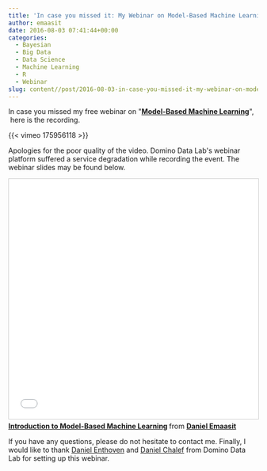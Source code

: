```yaml
---
title: 'In case you missed it: My Webinar on Model-Based Machine Learning'
author: emaasit
date: 2016-08-03 07:41:44+00:00
categories:
  - Bayesian
  - Big Data
  - Data Science
  - Machine Learning
  - R
  - Webinar
slug: content//post/2016-08-03-in-case-you-missed-it-my-webinar-on-model-based-machine-learning
---
```


In case you missed my free webinar on "**[Model-Based Machine Learning](https://danielemaasit.com/post/2016/07/16/webinar-model-based-machine-learning-and-probabilistic-programming-using-rstan/)**",  here is the recording.

{{< vimeo 175956118 >}}

Apologies for the poor quality of the video. Domino Data Lab's webinar platform suffered a service degradation while recording the event. The webinar slides may be found below.

<iframe src="//www.slideshare.net/slideshow/embed_code/key/joTxMMvOmslHWt" width="595" height="485" frameborder="0" marginwidth="0" marginheight="0" scrolling="no" style="border:1px solid #CCC; border-width:1px; margin-bottom:5px; max-width: 100%;" allowfullscreen> </iframe> <div style="margin-bottom:5px"> <strong> <a href="//www.slideshare.net/DanielEmaasit/introduction-to-modelbased-machine-learning" title="Introduction to Model-Based Machine Learning" target="_blank">Introduction to Model-Based Machine Learning</a> </strong> from <strong><a target="_blank" href="https://www.slideshare.net/DanielEmaasit">Daniel Emaasit</a></strong> </div>

If you have any questions, please do not hesitate to contact me. Finally, I would like to thank [Daniel Enthoven](https://www.linkedin.com/in/enthoven) and [Daniel Chalef](https://www.linkedin.com/in/danielchalef) from Domino Data Lab for setting up this webinar.
